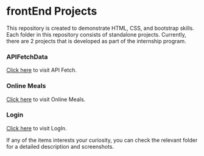 # frontEnd Projects

This repository is created to demonstrate HTML, CSS, and bootstrap skills. Each folder in this repository consists of standalone projects.
Currently, there are 2 projects that is developed as part of the internship program.

### APIFetchData
[Click here](https://frontend-js.netlify.app/apifetchdata/) to visit API Fetch.

### Online Meals 
[Click here](https://frontend-js.netlify.app/onlinemeals/) to visit Online Meals.

### Login 
[Click here](https://frontend-js.netlify.app/login/) to visit LogIn.






If any of the items interests your curiosity, you can check the relevant folder for a detailed description and screenshots.
